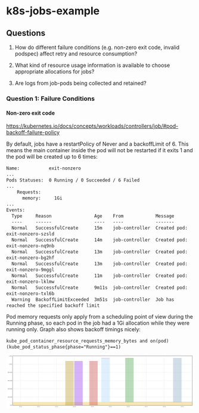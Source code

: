 # k8s-jobs-example

## Questions

1. How do different failure conditions (e.g. non-zero exit code, invalid
   podspec) affect retry and resource consumption?

2. What kind of resource usage information is available to choose appropriate
   allocations for jobs?

3. Are logs from job-pods being collected and retained?

### Question 1: Failure Conditions

#### Non-zero exit code

https://kubernetes.io/docs/concepts/workloads/controllers/job/#pod-backoff-failure-policy

By default, jobs have a restartPolicy of Never and a backoffLimit of 6. This
means the main container inside the pod will not be restarted if it exits 1 and
the pod will be created up to 6 times:

```
Name:           exit-nonzero
...
Pods Statuses:  0 Running / 0 Succeeded / 6 Failed
...
    Requests:
      memory:     1Gi
...
Events:
  Type     Reason                Age    From            Message
  ----     ------                ----   ----            -------
  Normal   SuccessfulCreate      15m    job-controller  Created pod: exit-nonzero-szsld
  Normal   SuccessfulCreate      14m    job-controller  Created pod: exit-nonzero-nq9nb
  Normal   SuccessfulCreate      13m    job-controller  Created pod: exit-nonzero-bg2hf
  Normal   SuccessfulCreate      13m    job-controller  Created pod: exit-nonzero-9mggl
  Normal   SuccessfulCreate      11m    job-controller  Created pod: exit-nonzero-lklmw
  Normal   SuccessfulCreate      9m11s  job-controller  Created pod: exit-nonzero-txl6b
  Warning  BackoffLimitExceeded  3m51s  job-controller  Job has reached the specified backoff limit
```

Pod memory requests only apply from a scheduling point of view during the
Running phase, so each pod in the job had a 1Gi allocation while they were
running only. Graph also shows backoff timings nicely:

```
kube_pod_container_resource_requests_memory_bytes and on(pod) (kube_pod_status_phase{phase="Running"}==1)
```

![exit-nonzero-memory-usage](images/exit-nonzero-memory-usage.png)
